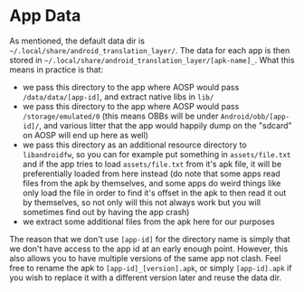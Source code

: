 # App Data

As mentioned, the default data dir is `~/.local/share/android_translation_layer/`. The data for each
app is then stored in `~/.local/share/android_translation_layer/[apk-name]_`. What this means
in practice is that:
 - we pass this directory to the app where AOSP would pass `/data/data/[app-id]`, and extract native
libs in `lib/`
 - we pass this directory to the app where AOSP would pass `/storage/emulated/0` (this means OBBs
will be under `Android/obb/[app-id]/`, and various litter that the app would happily dump on the
"sdcard" on AOSP will end up here as well)
 - we pass this directory as an additional resource directory to `libandroidfw`, so you can
for example put something in `assets/file.txt` and if the app tries to load `assets/file.txt` from
it's apk file, it will be preferentially loaded from here instead (do note that some apps read files
from the apk by themselves, and some apps do weird things like only load the file in order to find
it's offset in the apk to then read it out by themselves, so not only will this not always work but
you will sometimes find out by having the app crash)
 - we extract some additional files from the apk here for our purposes

The reason that we don't use `[app-id]` for the directory name is simply that we don't have access
to the app id at an early enough point. However, this also allows you to have multiple versions
of the same app not clash. Feel free to rename the apk to `[app-id]_[version].apk`, or simply
`[app-id].apk` if you wish to replace it with a different version later and reuse the data dir.